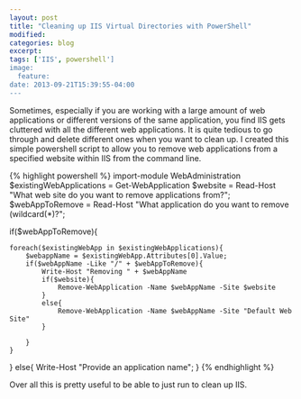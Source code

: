```yaml
---
layout: post
title: "Cleaning up IIS Virtual Directories with PowerShell"
modified:
categories: blog
excerpt:
tags: ['IIS', powershell']
image:
  feature:
date: 2013-09-21T15:39:55-04:00
---
```


Sometimes, especially if you are working with a large amount of web applications or different versions of the same application, you find IIS gets cluttered with all the different web applications. It is quite tedious to go through and delete different ones when you want to clean up. I created this simple powershell script to allow you to remove web applications from a specified website within IIS from the command line.
<!--more-->
{% highlight powershell %}
import-module WebAdministration
$existingWebApplications = Get-WebApplication
$website = Read-Host "What web site do you want to remove applications from?";
$webAppToRemove = Read-Host "What application do you want to remove (wildcard(*)?";

if($webAppToRemove){

    foreach($existingWebApp in $existingWebApplications){
        $webappName = $existingWebApp.Attributes[0].Value;
        if($webAppName -Like "/" + $webAppToRemove){
            Write-Host "Removing " + $webAppName
            if($website){
                Remove-WebApplication -Name $webAppName -Site $website
            }
            else{
                Remove-WebApplication -Name $webAppName -Site "Default Web Site"   
            }

        }
    }
}
else{
    Write-Host "Provide an application name";
}
{% endhighlight %}

Over all this is pretty useful to be able to just run to clean up IIS.